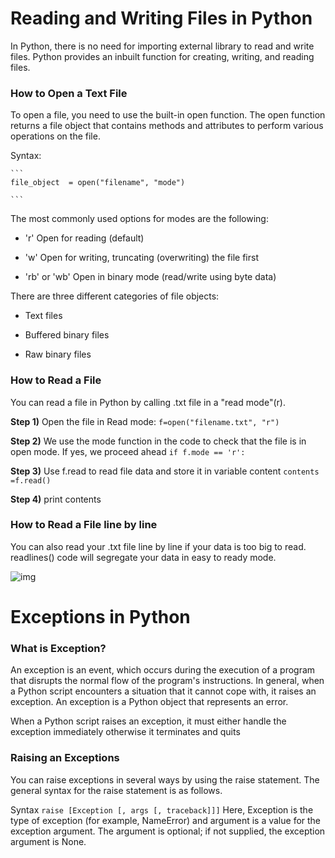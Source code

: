 # Reading and Writing Files in Python

In Python, there is no need for importing external library to read and write files. Python provides an inbuilt function for creating, writing, and reading files.

### How to Open a Text File

To open a file, you need to use the built-in open function. The open function returns a file object that contains methods and attributes to perform various operations on the file.

Syntax:

    ```
    file_object  = open("filename", "mode") 

    ```
  
The most commonly used options for modes are the following:

 * 'r'	Open for reading (default)
 
 * 'w'	Open for writing, truncating (overwriting) the file first
 
 * 'rb' or 'wb'	Open in binary mode (read/write using byte data)   

There are three different categories of file objects:

 * Text files
  
 * Buffered binary files
  
 * Raw binary files

### How to Read a File

You can read a file in Python by calling .txt file in a "read mode"(r).

**Step 1)** Open the file in Read mode:
    ```
    	f=open("filename.txt", "r")
    ```

**Step 2)** We use the mode function in the code to check that the file is in open mode. If yes, we proceed ahead
     ```
	   if f.mode == 'r':
    ```

**Step 3)** Use f.read to read file data and store it in variable content
    ```
	contents =f.read()
    ```

**Step 4)** print contents

### How to Read a File line by line

You can also read your .txt file line by line if your data is too big to read. readlines() code will segregate your data in easy to ready mode.

![img](https://www.guru99.com/images/Pythonnew/Python17.6.jpg)


# Exceptions in Python

### What is Exception?
An exception is an event, which occurs during the execution of a program that disrupts the normal flow of the program's instructions. In general, when a Python script encounters a situation that it cannot cope with, it raises an exception. An exception is a Python object that represents an error.

When a Python script raises an exception, it must either handle the exception immediately otherwise it terminates and quits

### Raising an Exceptions

You can raise exceptions in several ways by using the raise statement. The general syntax for the raise statement is as follows.

Syntax
    ```
      raise [Exception [, args [, traceback]]]
    ```
Here, Exception is the type of exception (for example, NameError) and argument is a value for the exception argument. The argument is optional; if not supplied, the exception argument is None.